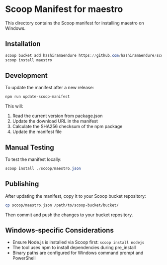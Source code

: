 # Scoop Manifest for maestro

This directory contains the Scoop manifest for installing maestro on Windows.

## Installation

```powershell
scoop bucket add hashiramaendure https://github.com/hashiramaendure/scoop-bucket
scoop install maestro
```

## Development

To update the manifest after a new release:

```bash
npm run update-scoop-manifest
```

This will:
1. Read the current version from package.json
2. Update the download URL in the manifest
3. Calculate the SHA256 checksum of the npm package
4. Update the manifest file

## Manual Testing

To test the manifest locally:

```powershell
scoop install ./scoop/maestro.json
```

## Publishing

After updating the manifest, copy it to your Scoop bucket repository:

```bash
cp scoop/maestro.json /path/to/scoop-bucket/bucket/
```

Then commit and push the changes to your bucket repository.

## Windows-specific Considerations

- Ensure Node.js is installed via Scoop first: `scoop install nodejs`
- The tool uses npm to install dependencies during pre_install
- Binary paths are configured for Windows command prompt and PowerShell